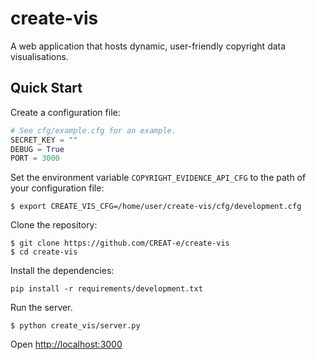 # create-vis
A web application that hosts dynamic, user-friendly copyright data visualisations.

## Quick Start

Create a configuration file:

```python
# See cfg/example.cfg for an example.
SECRET_KEY = ""
DEBUG = True
PORT = 3000
```

Set the environment variable `COPYRIGHT_EVIDENCE_API_CFG` to the path of your configuration file:

```shell
$ export CREATE_VIS_CFG=/home/user/create-vis/cfg/development.cfg
```

Clone the repository:

```shell
$ git clone https://github.com/CREAT-e/create-vis
$ cd create-vis
```

Install the dependencies:

```shell
pip install -r requirements/development.txt
```

Run the server.

```shell
$ python create_vis/server.py
```

Open <http://localhost:3000>
